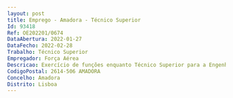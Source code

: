 ```yaml
--- 
layout: post
title: Emprego - Amadora - Técnico Superior
Id: 93418
Ref: OE202201/0674
DataAbertura: 2022-01-27
DataFecho: 2022-02-28
Trabalho: Técnico Superior
Empregador: Força Aérea
Descricao: Exercício de funções enquanto Técnico Superior para a Engenharia Civil.
CodigoPostal: 2614-506 AMADORA
Concelho: Amadora
Distrito: Lisboa
--- 
```

